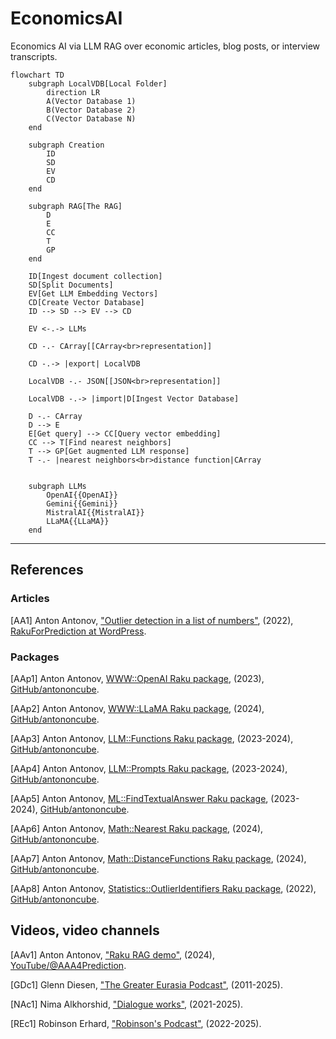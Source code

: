 # EconomicsAI

Economics AI via LLM RAG over economic articles, blog posts, or interview transcripts.


```mermaid
flowchart TD
    subgraph LocalVDB[Local Folder]
        direction LR
        A(Vector Database 1)
        B(Vector Database 2)
        C(Vector Database N)
    end

    subgraph Creation
        ID
        SD
        EV
        CD
    end

    subgraph RAG[The RAG]
        D 
        E
        CC
        T 
        GP   
    end

    ID[Ingest document collection]
    SD[Split Documents]
    EV[Get LLM Embedding Vectors]
    CD[Create Vector Database]
    ID --> SD --> EV --> CD

    EV <-.-> LLMs
    
    CD -.- CArray[[CArray<br>representation]]

    CD -.-> |export| LocalVDB

    LocalVDB -.- JSON[[JSON<br>representation]]

    LocalVDB -.-> |import|D[Ingest Vector Database]
 
    D -.- CArray
    D --> E
    E[Get query] --> CC[Query vector embedding]
    CC --> T[Find nearest neighbors]
    T --> GP[Get augmented LLM response]
    T -.- |nearest neighbors<br>distance function|CArray
    

    subgraph LLMs
        OpenAI{{OpenAI}}
        Gemini{{Gemini}}
        MistralAI{{MistralAI}}
        LLaMA{{LLaMA}}
    end
```

-------

## References

### Articles

[AA1] Anton Antonov,
["Outlier detection in a list of numbers"](https://rakuforprediction.wordpress.com/2022/05/29/outlier-detection-in-a-list-of-numbers/),
(2022),
[RakuForPrediction at WordPress](https://rakuforprediction.wordpress.com).

### Packages

[AAp1] Anton Antonov,
[WWW::OpenAI Raku package](https://github.com/antononcube/Raku-WWW-OpenAI),
(2023),
[GitHub/antononcube](https://github.com/antononcube).

[AAp2] Anton Antonov,
[WWW::LLaMA Raku package](https://github.com/antononcube/Raku-WWW-LLaMA),
(2024),
[GitHub/antononcube](https://github.com/antononcube).

[AAp3] Anton Antonov,
[LLM::Functions Raku package](https://github.com/antononcube/Raku-LLM-Functions),
(2023-2024),
[GitHub/antononcube](https://github.com/antononcube).

[AAp4] Anton Antonov,
[LLM::Prompts Raku package](https://github.com/antononcube/Raku-LLM-Prompts),
(2023-2024),
[GitHub/antononcube](https://github.com/antononcube).

[AAp5] Anton Antonov,
[ML::FindTextualAnswer Raku package](https://github.com/antononcube/Raku-ML-FindTextualAnswer),
(2023-2024),
[GitHub/antononcube](https://github.com/antononcube).

[AAp6] Anton Antonov,
[Math::Nearest Raku package](https://github.com/antononcube/Raku-Math-Nearest),
(2024),
[GitHub/antononcube](https://github.com/antononcube).

[AAp7] Anton Antonov,
[Math::DistanceFunctions Raku package](https://github.com/antononcube/Raku-Math-DistanceFunctions),
(2024),
[GitHub/antononcube](https://github.com/antononcube).

[AAp8] Anton Antonov,
[Statistics::OutlierIdentifiers Raku package](https://github.com/antononcube/Raku-Statistics-OutlierIdentifiers),
(2022),
[GitHub/antononcube](https://github.com/antononcube).

## Videos, video channels

[AAv1] Anton Antonov,
["Raku RAG demo"](https://www.youtube.com/watch?v=JHO2Wk1b-Og),
(2024),
[YouTube/@AAA4Prediction](https://www.youtube.com/@AAA4prediction).

[GDc1] Glenn Diesen,
["The Greater Eurasia Podcast"](https://www.youtube.com/@GDiesen1),
(2011-2025).

[NAc1] Nima Alkhorshid,
["Dialogue works"](https://www.youtube.com/@dialogueworks01),
(2021-2025).

[REc1] Robinson Erhard,
["Robinson's Podcast"](https://www.youtube.com/@robinsonerhardt),
(2022-2025).